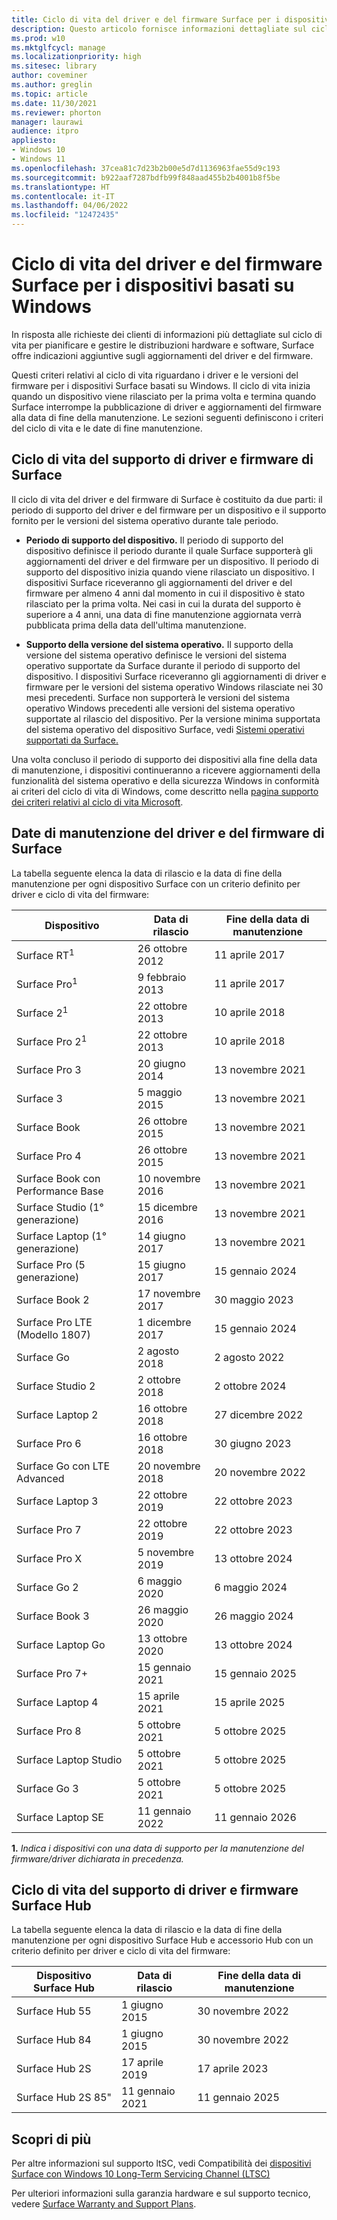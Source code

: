 ```yaml
---
title: Ciclo di vita del driver e del firmware Surface per i dispositivi basati su Windows
description: Questo articolo fornisce informazioni dettagliate sul ciclo di vita per pianificare e gestire le distribuzioni hardware e software.
ms.prod: w10
ms.mktglfcycl: manage
ms.localizationpriority: high
ms.sitesec: library
author: coveminer
ms.author: greglin
ms.topic: article
ms.date: 11/30/2021
ms.reviewer: phorton
manager: laurawi
audience: itpro
appliesto:
- Windows 10
- Windows 11
ms.openlocfilehash: 37cea81c7d23b2b00e5d7d1136963fae55d9c193
ms.sourcegitcommit: b922aaf7287bdfb99f848aad455b2b4001b8f5be
ms.translationtype: HT
ms.contentlocale: it-IT
ms.lasthandoff: 04/06/2022
ms.locfileid: "12472435"
---
```

# <a name="surface-driver-and-firmware-lifecycle-for-windows-based-devices"></a>Ciclo di vita del driver e del firmware Surface per i dispositivi basati su Windows
 
In risposta alle richieste dei clienti di informazioni più dettagliate sul ciclo di vita per pianificare e gestire le distribuzioni hardware e software, Surface offre indicazioni aggiuntive sugli aggiornamenti del driver e del firmware.
 
Questi criteri relativi al ciclo di vita riguardano i driver e le versioni del firmware per i dispositivi Surface basati su Windows. Il ciclo di vita inizia quando un dispositivo viene rilasciato per la prima volta e termina quando Surface interrompe la pubblicazione di driver e aggiornamenti del firmware alla data di fine della manutenzione. Le sezioni seguenti definiscono i criteri del ciclo di vita e le date di fine manutenzione.

## <a name="surface-driver-and-firmware-support-lifecycle"></a>Ciclo di vita del supporto di driver e firmware di Surface
 
Il ciclo di vita del driver e del firmware di Surface è costituito da due parti: il periodo di supporto del driver e del firmware per un dispositivo e il supporto fornito per le versioni del sistema operativo durante tale periodo.

- **Periodo di supporto del dispositivo.** Il periodo di supporto del dispositivo definisce il periodo durante il quale Surface supporterà gli aggiornamenti del driver e del firmware per un dispositivo. Il periodo di supporto del dispositivo inizia quando viene rilasciato un dispositivo. I dispositivi Surface riceveranno gli aggiornamenti del driver e del firmware per almeno 4 anni dal momento in cui il dispositivo è stato rilasciato per la prima volta. Nei casi in cui la durata del supporto è superiore a 4 anni, una data di fine manutenzione aggiornata verrà pubblicata prima della data dell'ultima manutenzione.

- **Supporto della versione del sistema operativo.** Il supporto della versione del sistema operativo definisce le versioni del sistema operativo supportate da Surface durante il periodo di supporto del dispositivo. I dispositivi Surface riceveranno gli aggiornamenti di driver e firmware per le versioni del sistema operativo Windows rilasciate nei 30 mesi precedenti. Surface non supporterà le versioni del sistema operativo Windows precedenti alle versioni del sistema operativo supportate al rilascio del dispositivo. Per la versione minima supportata del sistema operativo del dispositivo Surface, vedi [Sistemi operativi supportati da Surface.](https://support.microsoft.com/help/2858199/surface-supported-operating-systems)  

 
Una volta concluso il periodo di supporto dei dispositivi alla fine della data di manutenzione, i dispositivi continueranno a ricevere aggiornamenti della funzionalità del sistema operativo e della sicurezza Windows in conformità ai criteri del ciclo di vita di Windows, come descritto nella [pagina supporto dei criteri relativi al ciclo di vita Microsoft](https://support.microsoft.com/hub/4095338/microsoft-lifecycle-policy).
 

## <a name="surface-driver-and-firmware-servicing-dates"></a>Date di manutenzione del driver e del firmware di Surface

La tabella seguente elenca la data di rilascio e la data di fine della manutenzione per ogni dispositivo Surface con un criterio definito per driver e ciclo di vita del firmware:
 

 Dispositivo                             | Data di rilascio | Fine della data di manutenzione |
| ---------------------------------- | ------------ | --------------------- |
| Surface RT<sup>1</sup>             | 26 ottobre 2012   | 11 aprile 2017             |
| Surface Pro<sup>1</sup>            | 9 febbraio 2013     | 11 aprile 2017             |
| Surface 2<sup>1</sup>              | 22 ottobre 2013   | 10 aprile 2018             |
| Surface Pro 2<sup>1</sup>          | 22 ottobre 2013   | 10 aprile 2018             |
| Surface Pro 3                      | 20 giugno 2014    | 13 novembre 2021            |
| Surface 3                          | 5 maggio 2015     | 13 novembre 2021            |
| Surface Book                       | 26 ottobre 2015   | 13 novembre 2021            |
| Surface Pro 4                      | 26 ottobre 2015   | 13 novembre 2021            |
| Surface Book con Performance Base | 10 novembre 2016   | 13 novembre 2021            |
| Surface Studio (1° generazione)           | 15 dicembre 2016   | 13 novembre 2021            |
| Surface Laptop (1° generazione)           | 14 giugno 2017    | 13 novembre 2021            |
| Surface Pro (5 generazione)              | 15 giugno 2017    | 15 gennaio 2024            |
| Surface Book 2                     | 17 novembre 2017   | 30 maggio 2023            |
| Surface Pro LTE (Modello 1807)       | 1 dicembre 2017    | 15 gennaio 2024             |
| Surface Go                         | 2 agosto 2018     | 2 agosto 2022              |
| Surface Studio 2                   | 2 ottobre 2018    | 2 ottobre 2024             |
| Surface Laptop 2                   | 16 ottobre 2018   | 27 dicembre 2022            |
| Surface Pro 6                      | 16 ottobre 2018   | 30 giugno 2023           |
| Surface Go con LTE Advanced       | 20 novembre 2018   | 20 novembre 2022            |
| Surface Laptop 3                   | 22 ottobre 2019   | 22 ottobre 2023            |
| Surface Pro 7                      | 22 ottobre 2019   | 22 ottobre 2023            |
| Surface Pro X                      | 5 novembre 2019    | 13 ottobre 2024             |
| Surface Go 2                       | 6 maggio 2020     | 6 maggio 2024              |
| Surface Book 3                     | 26 maggio 2020    | 26 maggio 2024             |
| Surface Laptop Go                  | 13 ottobre 2020   | 13 ottobre 2024            |
| Surface Pro 7+                     | 15 gennaio 2021 | 15 gennaio 2025 |
| Surface Laptop 4                   | 15 aprile 2021   | 15 aprile 2025 |
| Surface Pro 8                      | 5 ottobre 2021   |5 ottobre 2025|
| Surface Laptop Studio              | 5 ottobre 2021   |5 ottobre 2025|
| Surface Go 3                       | 5 ottobre 2021   |5 ottobre 2025|
| Surface Laptop SE                  | 11 gennaio 2022  |11 gennaio 2026|

 **1.** *Indica i dispositivi con una data di supporto per la manutenzione del firmware/driver dichiarata in precedenza.*

## <a name="surface-hub-driver-and-firmware-support-lifecycle"></a>Ciclo di vita del supporto di driver e firmware Surface Hub

La tabella seguente elenca la data di rilascio e la data di fine della manutenzione per ogni dispositivo Surface Hub e accessorio Hub con un criterio definito per driver e ciclo di vita del firmware:
 

| Dispositivo Surface Hub     | Data di rilascio              | Fine della data di manutenzione   |
| ---------------------- | ------------------------- | ---------------------------- |
| Surface Hub 55         | 1 giugno 2015              | 30 novembre 2022 |
| Surface Hub 84         | 1 giugno 2015              | 30 novembre 2022 |
| Surface Hub 2S         | 17 aprile 2019            | 17 aprile 2023    |
| Surface Hub 2S 85"     | 11 gennaio 2021          | 11 gennaio 2025  | 
 
## <a name="learn-more"></a>Scopri di più

Per altre informazioni sul supporto ltSC, vedi Compatibilità dei [dispositivi Surface con Windows 10 Long-Term Servicing Channel (LTSC)](surface-device-compatibility-with-windows-10-ltsc.md)

Per ulteriori informazioni sulla garanzia hardware e sul supporto tecnico, vedere [Surface Warranty and Support Plans](https://www.microsoft.com/surface/business/warranty-service-offerings-and-support).
